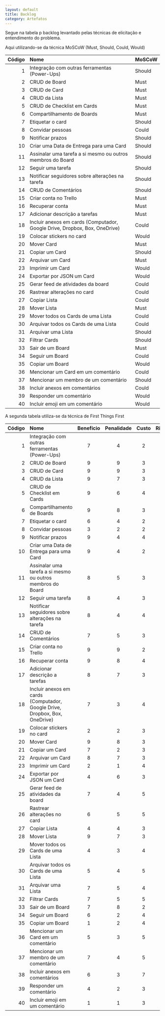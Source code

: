 ```yaml
---
layout: default
title: Backlog
category: Artefatos
---
```


Segue na tabela p backlog levantado pelas técnicas de elicitação e entendimento do problema.

Aqui utilizando-se da técnica MoSCoW (Must, Should, Could, Would)

|  Código | Nome | MoSCoW |
|  ------: | :------ | :------ |
|  1 | Integração com outras ferramentas (Power-Ups) | Should |
|  2 | CRUD de Board | Must |
|  3 | CRUD de Card | Must |
|  4 | CRUD da Lista | Must |
|  5 | CRUD de Checklist em Cards | Must |
|  6 | Compartilhamento de Boards | Must |
|  7 | Etiquetar o card | Should |
|  8 | Convidar pessoas | Could |
|  9 | Notificar prazos | Should |
|  10 | Criar uma Data de Entrega para uma Card | Should |
|  11 | Assinalar uma tarefa a si mesmo ou outros membros do Board | Should |
|  12 | Seguir uma tarefa | Should |
|  13 | Notificar seguidores sobre alterações na tarefa | Should |
|  14 | CRUD de Comentários | Should |
|  15 | Criar conta no Trello | Must |
|  16 | Recuperar conta | Must |
|  17 | Adicionar descrição a tarefas | Must |
|  18 | Incluir anexos em cards (Computador, Google Drive, Dropbox, Box, OneDrive) | Could |
|  19 | Colocar stickers no card | Would |
|  20 | Mover Card | Must |
|  21 | Copiar um Card | Should |
|  22 | Arquivar um Card | Must |
|  23 | Imprimir um Card | Would |
|  24 | Exportar por JSON um Card | Would |
|  25 | Gerar feed de atividades da board | Could |
|  26 | Rastrear alterações no card | Could |
|  27 | Copiar Lista | Could |
|  28 | Mover Lista | Must |
|  29 | Mover todos os Cards de uma Lista | Could |
|  30 | Arquivar todos os Cards de uma Lista | Could |
|  31 | Arquivar uma Lista | Should |
|  32 | Filtrar Cards | Should |
|  33 | Sair de um Board | Must |
|  34 | Seguir um Board | Could |
|  35 | Copiar um Board | Would |
|  36 | Mencionar um Card em um comentário | Could |
|  37 | Mencionar um membro de um comentário | Should |
|  38 | Incluir anexos em comentários | Could |
|  39 | Responder um comentário | Would |
|  40 | Incluir emoji em um comentário | Would |

A segunda tabela utiliza-se da técnica de First Things First

|  Código | Nome | Benefício | Penalidade | Custo | Risco | Prioridade |
|  ------: | :------ | :------: | :------: | :------: | :------: | :------ |
|  1 | Integração com outras ferramentas (Power-Ups) | 7 | 4 | 2 | 7 | 1.2222222222222223 |
|  2 | CRUD de Board | 9 | 9 | 3 | 2 | 3.6 |
|  3 | CRUD de Card | 9 | 9 | 3 | 2 | 3.6 |
|  4 | CRUD da Lista | 9 | 7 | 3 | 2 | 3.2 |
|  5 | CRUD de Checklist em Cards | 9 | 6 | 4 | 2 | 2.5 |
|  6 | Compartilhamento de Boards | 9 | 8 | 3 | 3 | 2.8333333333333335 |
|  7 | Etiquetar o card | 6 | 4 | 2 | 1 | 3.3333333333333335 |
|  8 | Convidar pessoas | 3 | 2 | 2 | 3 | 1 |
|  9 | Notificar prazos | 9 | 4 | 4 | 3 | 1.8571428571428572 |
|  10 | Criar uma Data de Entrega para uma Card | 9 | 4 | 2 | 2 | 3.25 |
|  11 | Assinalar uma tarefa a si mesmo ou outros membros do Board | 8 | 5 | 3 | 3 | 2.1666666666666665 |
|  12 | Seguir uma tarefa | 8 | 4 | 3 | 2 | 2.4 |
|  13 | Notificar seguidores sobre alterações na tarefa | 8 | 4 | 4 | 4 | 1.5 |
|  14 | CRUD de Comentários | 7 | 5 | 3 | 3 | 2 |
|  15 | Criar conta no Trello | 9 | 9 | 2 | 2 | 4.5 |
|  16 | Recuperar conta | 9 | 8 | 4 | 4 | 2.125 |
|  17 | Adicionar descrição a tarefas | 8 | 7 | 3 | 3 | 2.5 |
|  18 | Incluir anexos em cards (Computador, Google Drive, Dropbox, Box, OneDrive) | 7 | 3 | 4 | 6 | 1 |
|  19 | Colocar stickers no card | 2 | 2 | 3 | 3 | 0.6666666666666666 |
|  20 | Mover Card | 9 | 8 | 3 | 3 | 2.8333333333333335 |
|  21 | Copiar um Card | 7 | 2 | 3 | 3 | 1.5 |
|  22 | Arquivar um Card | 8 | 7 | 3 | 5 | 1.875 |
|  23 | Imprimir um Card | 2 | 1 | 4 | 2 | 0.5 |
|  24 | Exportar por JSON um Card | 4 | 6 | 3 | 4 | 1.4285714285714286 |
|  25 | Gerar feed de atividades da board | 7 | 4 | 5 | 4 | 1.2222222222222223 |
|  26 | Rastrear alterações no card | 6 | 5 | 5 | 5 | 1.1 |
|  27 | Copiar Lista | 4 | 4 | 3 | 2 | 2 |
|  28 | Mover Lista | 9 | 7 | 3 | 2 | 3.2 |
|  29 | Mover todos os Cards de uma Lista | 4 | 3 | 4 | 2 | 1.1666666666666667 |
|  30 | Arquivar todos os Cards de uma Lista | 5 | 4 | 5 | 6 | 0.8181818181818182 |
|  31 | Arquivar uma Lista | 7 | 5 | 4 | 5 | 1.3333333333333333 |
|  32 | Filtrar Cards | 7 | 5 | 5 | 4 | 1.3333333333333333 |
|  33 | Sair de um Board | 7 | 8 | 2 | 2 | 3.75 |
|  34 | Seguir um Board | 6 | 2 | 4 | 4 | 1 |
|  35 | Copiar um Board | 1 | 2 | 4 | 3 | 0.42857142857142855 |
|  36 | Mencionar um Card em um comentário | 5 | 3 | 5 | 3 | 1 |
|  37 | Mencionar um membro de um comentário | 7 | 4 | 5 | 3 | 1.375 |
|  38 | Incluir anexos em comentários | 6 | 3 | 7 | 4 | 0.8181818181818182 |
|  39 | Responder um comentário | 4 | 2 | 3 | 5 | 0.75 |
|  40 | Incluir emoji em um comentário | 1 | 1 | 3 | 1 | 0.5 |